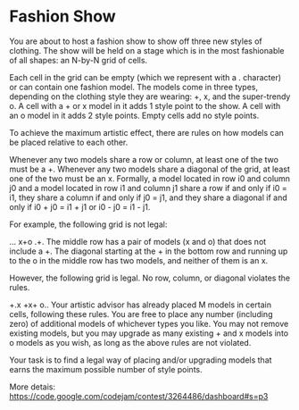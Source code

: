 # Fashion Show

You are about to host a fashion show to show off three new styles of clothing. The show will be held on a stage which is in the most fashionable of all shapes: an N-by-N grid of cells.

Each cell in the grid can be empty (which we represent with a . character) or can contain one fashion model. The models come in three types, depending on the clothing style they are wearing: +, x, and the super-trendy o. A cell with a + or x model in it adds 1 style point to the show. A cell with an o model in it adds 2 style points. Empty cells add no style points.

To achieve the maximum artistic effect, there are rules on how models can be placed relative to each other.

Whenever any two models share a row or column, at least one of the two must be a +.
Whenever any two models share a diagonal of the grid, at least one of the two must be an x.
Formally, a model located in row i0 and column j0 and a model located in row i1 and column j1 share a row if and only if i0 = i1, they share a column if and only if j0 = j1, and they share a diagonal if and only if i0 + j0 = i1 + j1 or i0 - j0 = i1 - j1.

For example, the following grid is not legal:

...
x+o
.+.
The middle row has a pair of models (x and o) that does not include a +. The diagonal starting at the + in the bottom row and running up to the o in the middle row has two models, and neither of them is an x.

However, the following grid is legal. No row, column, or diagonal violates the rules.

+.x
+x+
o..
Your artistic advisor has already placed M models in certain cells, following these rules. You are free to place any number (including zero) of additional models of whichever types you like. You may not remove existing models, but you may upgrade as many existing + and x models into o models as you wish, as long as the above rules are not violated.

Your task is to find a legal way of placing and/or upgrading models that earns the maximum possible number of style points.

More detais: https://code.google.com/codejam/contest/3264486/dashboard#s=p3